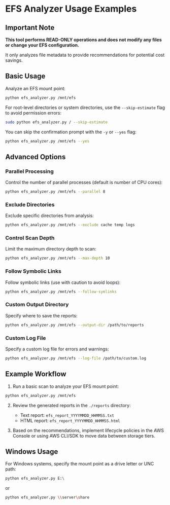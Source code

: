 # EFS Analyzer Usage Examples

## Important Note

**This tool performs READ-ONLY operations and does not modify any files or change your EFS configuration.**

It only analyzes file metadata to provide recommendations for potential cost savings.

## Basic Usage

Analyze an EFS mount point:

```bash
python efs_analyzer.py /mnt/efs
```

For root-level directories or system directories, use the `--skip-estimate` flag to avoid permission errors:

```bash
sudo python efs_analyzer.py / --skip-estimate
```

You can skip the confirmation prompt with the `-y` or `--yes` flag:

```bash
python efs_analyzer.py /mnt/efs --yes
```

## Advanced Options

### Parallel Processing

Control the number of parallel processes (default is number of CPU cores):

```bash
python efs_analyzer.py /mnt/efs --parallel 8
```

### Exclude Directories

Exclude specific directories from analysis:

```bash
python efs_analyzer.py /mnt/efs --exclude cache temp logs
```

### Control Scan Depth

Limit the maximum directory depth to scan:

```bash
python efs_analyzer.py /mnt/efs --max-depth 10
```

### Follow Symbolic Links

Follow symbolic links (use with caution to avoid loops):

```bash
python efs_analyzer.py /mnt/efs --follow-symlinks
```

### Custom Output Directory

Specify where to save the reports:

```bash
python efs_analyzer.py /mnt/efs --output-dir /path/to/reports
```

### Custom Log File

Specify a custom log file for errors and warnings:

```bash
python efs_analyzer.py /mnt/efs --log-file /path/to/custom.log
```

## Example Workflow

1. Run a basic scan to analyze your EFS mount point:

```bash
python efs_analyzer.py /mnt/efs
```

2. Review the generated reports in the `./reports` directory:
   - Text report: `efs_report_YYYYMMDD_HHMMSS.txt`
   - HTML report: `efs_report_YYYYMMDD_HHMMSS.html`

3. Based on the recommendations, implement lifecycle policies in the AWS Console or using AWS CLI/SDK to move data between storage tiers.

## Windows Usage

For Windows systems, specify the mount point as a drive letter or UNC path:

```bash
python efs_analyzer.py E:\
```

or

```bash
python efs_analyzer.py \\server\share
```